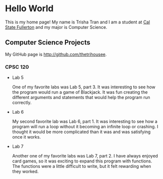 # Hello World 

This is my home page! My name is Trisha Tran and I am a student at [Cal State Fullerton](http://www.fullerton.edu/) and my major is Computer Science.

## Computer Science Projects 

My GitHub page is http://github.com/thetrihousee.

### CPSC 120 

* Lab 5

    One of my favorite labs was Lab 5, part 3. It was interesting to see how the program would run a game of Blackjack. It was fun creating the different arguments and statements that would help the program run correctly. 

* Lab 6 

    My second favorite lab was Lab 6, part 1. It was interesting to see how a program will run a loop without it becoming an infinite loop or crashing. I thought it would be more complicated than it was and was satisfying once it works. 

* Lab 7

    Another one of my favorite labs was Lab 7, part 2. I have always enjoyed card games, so it was exciting to expand this program with functions. The functions were a little difficult to write, but it felt rewarding when they worked. 